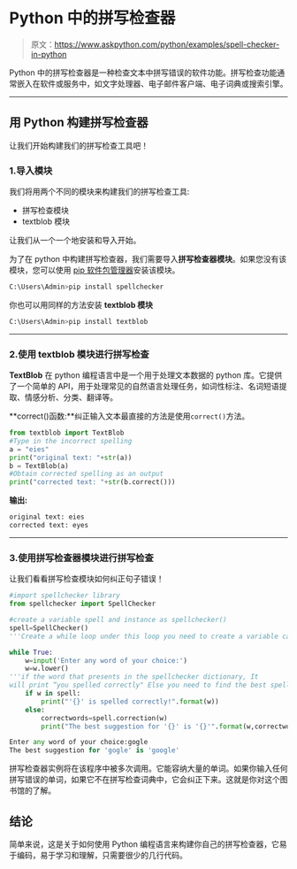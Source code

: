 # Python 中的拼写检查器

> 原文：<https://www.askpython.com/python/examples/spell-checker-in-python>

Python 中的拼写检查器是一种检查文本中拼写错误的软件功能。拼写检查功能通常嵌入在软件或服务中，如文字处理器、电子邮件客户端、电子词典或搜索引擎。

* * *

## 用 Python 构建拼写检查器

让我们开始构建我们的拼写检查工具吧！

### 1.导入模块

我们将用两个不同的模块来构建我们的拼写检查工具:

*   拼写检查模块
*   textblob 模块

让我们从一个一个地安装和导入开始。

为了在 python 中构建拼写检查器，我们需要导入**拼写检查器模块**。如果您没有该模块，您可以使用 [pip 软件包管理器](https://www.askpython.com/python-modules/python-pip)安装该模块。

```py
C:\Users\Admin>pip install spellchecker

```

你也可以用同样的方法安装 **textblob 模块**

```py
C:\Users\Admin>pip install textblob

```

* * *

### 2.使用 textblob 模块进行拼写检查

**TextBlob** 在 python 编程语言中是一个用于处理文本数据的 python 库。它提供了一个简单的 API，用于处理常见的自然语言处理任务，如词性标注、名词短语提取、情感分析、分类、翻译等。

**correct()函数:**纠正输入文本最直接的方法是使用`correct()`方法。

```py
from textblob import TextBlob
#Type in the incorrect spelling
a = "eies"
print("original text: "+str(a))
b = TextBlob(a)
#Obtain corrected spelling as an output
print("corrected text: "+str(b.correct()))

```

**输出:**

```py
original text: eies
corrected text: eyes

```

* * *

### 3.使用拼写检查器模块进行拼写检查

让我们看看拼写检查模块如何纠正句子错误！

```py
#import spellchecker library
from spellchecker import SpellChecker

#create a variable spell and instance as spellchecker()
spell=SpellChecker()
'''Create a while loop under this loop you need to create a variable called a word and make this variable that takes the real-time inputs from the user.'''

while True:
    w=input('Enter any word of your choice:')
    w=w.lower()
'''if the word that presents in the spellchecker dictionary, It
will print “you spelled correctly" Else you need to find the best spelling for that word'''
    if w in spell:
        print("'{}' is spelled correctly!".format(w))
    else:
        correctwords=spell.correction(w)
        print("The best suggestion for '{}' is '{}'".format(w,correctwords))

```

```py
Enter any word of your choice:gogle
The best suggestion for 'gogle' is 'google'

```

拼写检查器实例将在该程序中被多次调用。它能容纳大量的单词。如果你输入任何拼写错误的单词，如果它不在拼写检查词典中，它会纠正下来。这就是你对这个图书馆的了解。

## 结论

简单来说，这是关于如何使用 Python 编程语言来构建你自己的拼写检查器，它易于编码，易于学习和理解，只需要很少的几行代码。